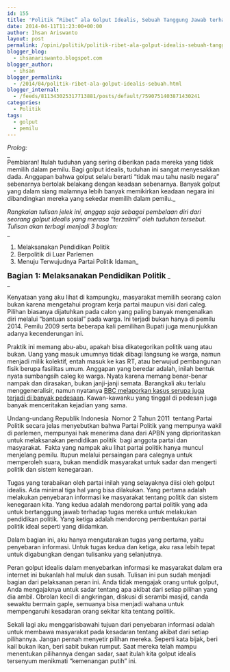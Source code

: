 ```yaml
---
id: 155
title: 'Politik “Ribet” ala Golput Idealis, Sebuah Tanggung Jawab terhadap Demokrasi (Bagian 1: Melaksanakan Pendidikan Politik)'
date: 2014-04-11T11:23:00+00:00
author: Ihsan Ariswanto
layout: post
permalink: /opini/politik/politik-ribet-ala-golput-idealis-sebuah-tanggung-jawab-terhadap-demokrasi-bagian-1-melaksanakan-pendidikan-politik/
blogger_blog:
  - ihsanariswanto.blogspot.com
blogger_author:
  - ihsan
blogger_permalink:
  - /2014/04/politik-ribet-ala-golput-idealis-sebuah.html
blogger_internal:
  - /feeds/811343025317713881/posts/default/7590751403871430241
categories:
  - Politik
tags:
  - golput
  - pemilu
---
```

_Prolog:_  
_  
Pembiaran! Itulah tuduhan yang sering diberikan pada mereka yang tidak memilih dalam pemilu. Bagi golput idealis, tuduhan ini sangat menyesakkan dada. Anggapan bahwa golput selalu berarti “tidak mau tahu nasib negara” sebenarnya bertolak belakang dengan keadaan sebenarnya. Banyak golput yang dalam siang malamnya lebih banyak memikirkan keadaan negara ini dibandingkan mereka yang sekedar memilih dalam pemilu._

_Rangkaian tulisan jelek ini, anggap saja sebagai pembelaan diri dari seorang golput idealis yang merasa “terzalimi” oleh tuduhan tersebut. Tulisan akan terbagi menjadi 3 bagian:_  
_  
1. Melaksanakan Pendidikan Politik   
2. Berpolitik di Luar Parlemen  
3. Menuju Terwujudnya Partai Politik Idaman_

<span style="font-size: large;"><b>Bagian 1: Melaksanakan Pendidikan Politik </b></span>_  
_ 

Kenyataan yang aku lihat di kampungku, masyarakat memilih seorang calon bukan karena mengetahui program kerja partai maupun visi dari caleg. Pilihan biasanya dijatuhkan pada calon yang paling banyak mengenalkan diri melalui “bantuan sosial” pada warga. Ini terjadi bukan hanya di pemilu 2014. Pemilu 2009 serta beberapa kali pemilihan Bupati juga menunjukkan adanya kecenderungan ini. 

Praktik ini memang abu-abu, apakah bisa dikategorikan politik uang atau bukan. Uang yang masuk umumnya tidak dibagi langsung ke warga, namun menjadi milik kolektif, entah masuk ke kas RT, atau berwujud pembangunan fisik berupa fasilitas umum. Anggapan yang beredar adalah, inilah bentuk nyata sumbangsih caleg ke warga. Nyata karena memang benar-benar nampak dan dirasakan, bukan janji-janji semata. Barangkali aku terlalu menggeneralisir, namun nyatanya <a href="https://www.bbc.co.uk/indonesia/berita_indonesia/2014/04/140402_kemiskinan_suara_pemilu.shtml" target="_blank">BBC melaporkan kasus serupa juga terjadi di banyak pedesaan</a>. Kawan-kawanku yang tinggal di pedesan juga banyak menceritakan kejadian yang sama.

Undang-undang Republik Indonesia&nbsp; Nomor 2 Tahun 2011&nbsp; tentang Partai Politik secara jelas menyebutkan bahwa Partai Politik yang mempunya wakil di parlemen, mempunyai hak menerima dana dari APBN yang diprioritaskan untuk melaksanakan pendidikan politik&nbsp; bagi anggota partai dan masyarakat.&nbsp; Fakta yang nampak aku lihat partai politik hanya muncul menjelang pemilu. Itupun melalui persaingan para calegnya untuk memperoleh suara, bukan mendidik masyarakat untuk sadar dan mengerti politik dan sistem kenegaraan.

Tugas yang terabaikan oleh partai inilah yang selayaknya diisi oleh golput idealis. Ada minimal tiga hal yang bisa dilakukan. Yang pertama adalah melakukan penyebaran informasi ke masyarakat tentang politik dan sistem kenegaraan kita. Yang kedua adalah mendorong partai politik yang ada untuk bertanggung jawab terhadap tugas mereka untuk melakukan pendidikan politik. Yang ketiga adalah mendorong pembentukan partai politik ideal seperti yang diidamkan.

Dalam bagian ini, aku hanya mengutarakan tugas yang pertama, yaitu penyebaran informasi. Untuk tugas kedua dan ketiga, aku rasa lebih tepat untuk digabungkan dengan tulisanku yang selanjutnya.

Peran golput idealis dalam menyebarkan informasi ke masyarakat dalam era internet ini bukanlah hal muluk dan susah. Tulisan ini pun sudah menjadi bagian dari pelaksanan peran ini. Anda tidak mengajak orang untuk golput, Anda mengajaknya untuk sadar tentang apa akibat dari setiap pilihan yang dia ambil. Obrolan kecil di angkringan, diskusi di serambi masjid, canda sewaktu bermain gaple, semuanya bisa menjadi wahana untuk mempengaruhi kesadaran orang sekitar kita tentang politik. 

Sekali lagi aku menggarisbawahi tujuan dari penyebaran informasi adalah untuk membawa masyarakat pada kesadaran tentang akibat dari setiap pilihannya. Jangan pernah menyetir pilihan mereka. Seperti kata bijak, beri kail bukan ikan, beri sabit bukan rumput. Saat mereka telah mampu menentukan pilihannya dengan sadar, saat itulah kita golput idealis tersenyum menikmati “kemenangan putih” ini.